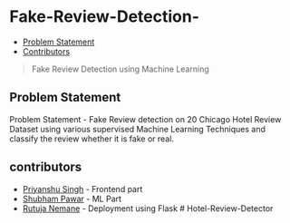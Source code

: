 # Fake-Review-Detection-

- [Problem Statement](#problem-statement)
- [Contributors](#contributors)

> Fake Review Detection using Machine Learning

## Problem Statement 

Problem Statement - Fake Review detection on 20 Chicago Hotel Review Dataset using various supervised Machine Learning Techniques and classify the review whether it is fake or real.

## contributors

- [Priyanshu Singh](https://github.com/reveurguy) - Frontend part
- [Shubham Pawar](https://github.com/shubham5351) - ML Part
- [Rutuja Nemane](https://github.com/rutujanemane) - Deployment using Flask
#   H o t e l - R e v i e w - D e t e c t o r  
 